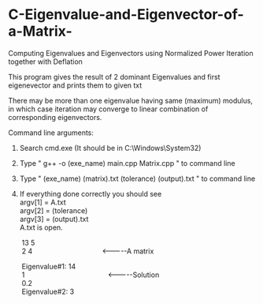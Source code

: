 # C-Eigenvalue-and-Eigenvector-of-a-Matrix-
Computing Eigenvalues and Eigenvectors using Normalized Power Iteration together with Deflation

This program gives the result of 2 dominant Eigenvalues and first eigenevector and prints them to given txt

There may be more than one eigenvalue having same (maximum) modulus, in which case iteration may converge to linear combination of corresponding eigenvectors.


Command line arguments:

1. Search cmd.exe (It should be in C:\Windows\System32)

2. Type " g++ -o (exe_name) main.cpp Matrix.cpp " to command line

3. Type " (exe_name) (matrix).txt (tolerance) (output).txt " to command line

4. If everything done correctly you should see   
argv[1] = A.txt  
argv[2] = (tolerance)  
argv[3] = (output).txt  
A.txt is open.    

       13 5  
       2 4                                           <-----A matrix

       Eigenvalue#1:  14  
       1		                                         	<-----Solution  
       0.2  
       Eigenvalue#2: 3
